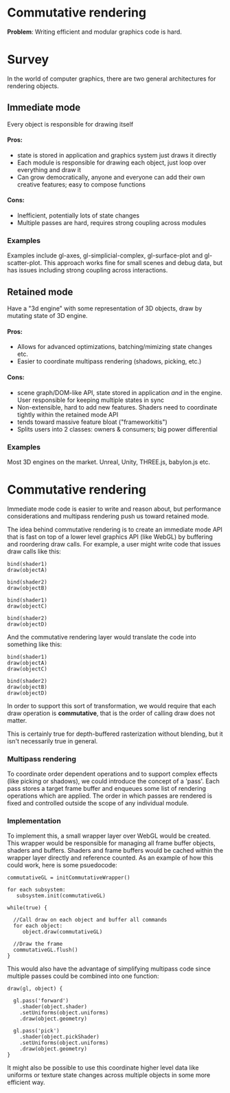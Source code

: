 Commutative rendering
=====================

**Problem**:  Writing efficient and modular graphics code is hard.

# Survey

In the world of computer graphics, there are two general architectures for rendering objects.

## Immediate mode

Every object is responsible for drawing itself

#### Pros:

* state is stored in application and graphics system just draws it directly
* Each module is responsible for drawing each object, just loop over everything and draw it
* Can grow democratically, anyone and everyone can add their own creative features; easy to compose functions

#### Cons:

* Inefficient, potentially lots of state changes
* Multiple passes are hard, requires strong coupling across modules

### Examples

Examples include gl-axes, gl-simplicial-complex, gl-surface-plot and gl-scatter-plot.  This approach works fine for small scenes and debug data, but has issues including strong coupling across interactions.

## Retained mode

Have a "3d engine" with some representation of 3D objects, draw by mutating state of 3D engine.

#### Pros:

* Allows for advanced optimizations, batching/mimizing state changes etc.
* Easier to coordinate multipass rendering (shadows, picking, etc.)

#### Cons:

* scene graph/DOM-like API, state stored in application *and* in the engine.  User responsible for keeping multiple states in sync
* Non-extensible, hard to add new features.  Shaders need to coordinate tightly within the retained mode API
* tends toward massive feature bloat ("frameworkitis")
* Splits users into 2 classes: owners & consumers; big power differential

### Examples

Most 3D engines on the market.  Unreal, Unity, THREE.js, babylon.js etc.

# Commutative rendering

Immediate mode code is easier to write and reason about, but performance considerations and multipass rendering push us toward retained mode.

The idea behind commutative rendering is to create an immediate mode API that is fast on top of a lower level graphics API (like WebGL) by buffering and roordering draw calls.  For example, a user might write code that issues draw calls like this:

```
bind(shader1)
draw(objectA)

bind(shader2)
draw(objectB)

bind(shader1)
draw(objectC)

bind(shader2)
draw(objectD)
```

And the commutative rendering layer would translate the code into something like this:

```
bind(shader1)
draw(objectA)
draw(objectC)

bind(shader2)
draw(objectB)
draw(objectD)
```

In order to support this sort of transformation, we would require that each draw operation is **commutative**, that is the order of calling draw does not matter.

This is certainly true for depth-buffered rasterization without blending, but it isn't necessarily true in general.

### Multipass rendering

To coordinate order dependent operations and to support complex effects (like picking or shadows), we could introduce the concept of a 'pass'.  Each pass stores a target frame buffer and enqueues some list of rendering operations which are applied.  The order in which passes are rendered is fixed and controlled outside the scope of any individual module.

### Implementation

To implement this, a small wrapper layer over WebGL would be created.  This wrapper would be responsible for managing all frame buffer objects, shaders and buffers.  Shaders and frame buffers would be cached within the wrapper layer directly and reference counted.  As an example of how this could work, here is some psuedocode:


```
commutativeGL = initCommutativeWrapper()

for each subsystem:
   subsystem.init(commutativeGL)

while(true) {

  //Call draw on each object and buffer all commands
  for each object:
     object.draw(commutativeGL)

  //Draw the frame
  commutativeGL.flush()
}
```

This would also have the advantage of simplifying multipass code since multiple passes could be combined into one function:

```
draw(gl, object) {
  
  gl.pass('forward')
    .shader(object.shader)
    .setUniforms(object.uniforms)
    .draw(object.geometry)

  gl.pass('pick')
    .shader(object.pickShader)
    .setUniforms(object.uniforms)
    .draw(object.geometry)
}
```

It might also be possible to use this coordinate higher level data like uniforms or texture state changes across multiple objects in some more efficient way.
